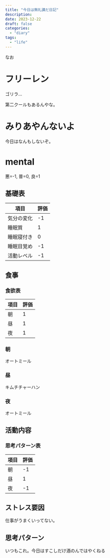 ```yaml
---
title: "今日は無礼講だ日記"
description:
date: 2023-12-22
draft: false
categories:
  - "diary"
tags:
  - "life"
---
```


なお

# フリーレン

ゴリラ...

第二クールもあるんやな。

# みりあやんないよ

今日はなんもしないぞ。

# mental

悪=-1, 普=0, 良=1

## 基礎表

| 項目       | 評価 |
| ---------- | ---- |
| 気分の変化 | -1   |
| 睡眠質     | 1    |
| 睡眠寝付き | 0    |
| 睡眠目覚め | -1   |
| 活動レベル | -1   |

## 食事

### 食欲表

| 項目 | 評価 |
| ---- | ---- |
| 朝   | 1    |
| 昼   | 1    |
| 夜   | 1    |

### 朝

オートミール

### 昼

キムチチャーハン

### 夜

オートミール

## 活動内容

### 思考パターン表

| 項目 | 評価 |
| ---- | ---- |
| 朝   | -1   |
| 昼   | 1    |
| 夜   | -1   |

## ストレス要因

仕事がうまくいってない。

## 思考パターン

いつもこれ。今日はすこしだけ酒のんではやくねる
